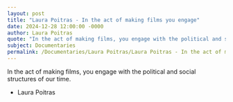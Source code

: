 ```yaml
---
layout: post
title: "Laura Poitras - In the act of making films you engage"
date: 2024-12-28 12:00:00 -0000
author: Laura Poitras
quote: "In the act of making films, you engage with the political and social structures of our time."
subject: Documentaries
permalink: /Documentaries/Laura Poitras/Laura Poitras - In the act of making films you engage
---
```


In the act of making films, you engage with the political and social structures of our time.

- Laura Poitras
